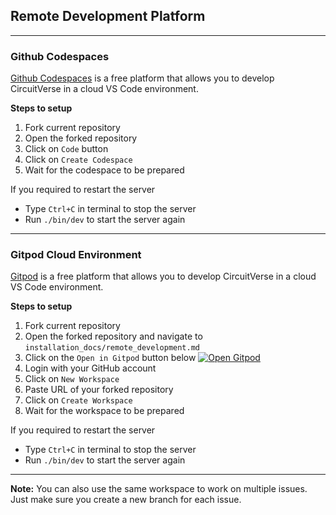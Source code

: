 ## Remote Development Platform

---

### Github Codespaces
[Github Codespaces](https://docs.github.com/en/codespaces/overview) is a free platform that allows you to develop CircuitVerse in a cloud VS Code environment.

**Steps to setup**
1. Fork current repository
2. Open the forked repository
3. Click on `Code` button 
4. Click on `Create Codespace`
5. Wait for the codespace to be prepared

If you required to restart the server 
- Type `Ctrl+C` in terminal to stop the server
- Run `./bin/dev` to start the server again

---

### Gitpod Cloud Environment
[Gitpod](https://www.gitpod.io/) is a free platform that allows you to develop CircuitVerse in a cloud VS Code environment.

**Steps to setup**
1. Fork current repository
2. Open the forked repository and navigate to `installation_docs/remote_development.md`
3. Click on the `Open in Gitpod` button below
[![Open  Gitpod](https://gitpod.io/button/open-in-gitpod.svg)](https://gitpod.io/)
4. Login with your GitHub account
5. Click on `New Workspace`
6. Paste URL of your forked repository
7. Click on `Create Workspace`
8. Wait for the workspace to be prepared

If you required to restart the server 
- Type `Ctrl+C` in terminal to stop the server
- Run `./bin/dev` to start the server again

---

**Note:** You can also use the same workspace to work on multiple issues. Just make sure you create a new branch for each issue.